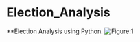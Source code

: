 # Election_Analysis
**Election Analysis using Python.
![Figure:1](https://westbrookct.us/ImageRepository/Document?documentId=4459)


